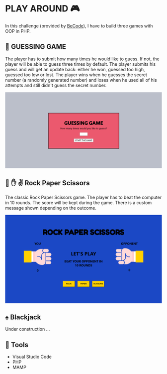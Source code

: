 # PLAY AROUND :video_game:
In this challenge (provided by [BeCode](https://github.com/becodeorg)), I have to build three games with OOP in PHP.

## :game_die: GUESSING GAME
The player has to submit how many times he would like to guess. If not, the player will be able to guess three times by default. The player submits his guess and will get an update back: either he won, guessed too high, guessed too low or lost. The player wins when he guesses the secret number (a randomly generated number) and loses when he used all of his attempts and still didn't guess the secret number.

![](images/GuessingGame.PNG)

## :facepunch: :raised_hand: :v: Rock Paper Scissors
The classic Rock Paper Scissors game. The player has to beat the computer in 10 rounds. The score will be kept during the game. There is a custom message shown depending on the outcome.

![](images/RockPaperScissors.png)


## :spades: Blackjack
Under construction ...

## :wrench: Tools
- Visual Studio Code
- PHP
- MAMP


